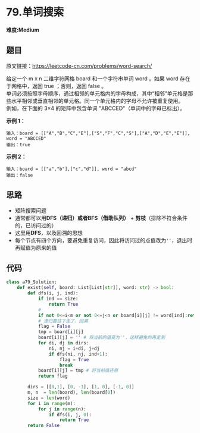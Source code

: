 # 79.单词搜索
**难度:Medium**
## 题目
原文链接：https://leetcode-cn.com/problems/word-search/

给定一个 m x n 二维字符网格 board 和一个字符串单词 word 。如果 word 存在于网格中，返回 true ；否则，返回 false 。  
单词必须按照字母顺序，通过相邻的单元格内的字母构成，其中“相邻”单元格是那些水平相邻或垂直相邻的单元格。同一个单元格内的字母不允许被重复使用。  
例如，在下面的 3×4 的矩阵中包含单词 "ABCCED"（单词中的字母已标出）。

**示例 1：**
```
输入：board = [["A","B","C","E"],["S","F","C","S"],["A","D","E","E"]], word = "ABCCED"
输出：true
```
**示例 2：**
```
输入：board = [["a","b"],["c","d"]], word = "abcd"
输出：false
```

## 思路
* 矩阵搜索问题
* 通常都可以用**DFS（递归）**或者**BFS（借助队列）** + **剪枝**（排除不符合条件的，已访问过的）
* 这里用**DFS**，以及回溯的思想
* 每个节点有四个方向，要避免重复访问，因此将访问过的点值改为`''`，退出时再赋值为原来的值

## 代码
```python
class a79_Solution:
    def exist(self, board: List[List[str]], word: str) -> bool:
        def dfs(i, j, ind):
            if ind == size:
                return True
            #
            if not 0<=i<m or not 0<=j<n or board[i][j] != word[ind]:return False
            # 递归要往下走了，回溯
            flag = False
            tmp = board[i][j]
            board[i][j] = '' # 将当前的值变为''，这样避免的再走到
            for di, dj in dirs:
                ni, nj = i+di, j+dj
                if dfs(ni, nj, ind+1):
                    flag = True
                    break
            board[i][j] = tmp # 将当前值还原
            return flag

        dirs = [[0,1], [0, -1], [1, 0], [-1, 0]]
        m, n  = len(board), len(board[0])
        size = len(word)
        for i in range(m):
            for j in range(n):
                if dfs(i, j, 0):
                    return True
        return False
```
